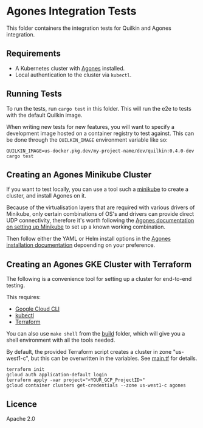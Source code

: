 # Agones Integration Tests

This folder containers the integration tests for Quilkin and Agones integration.

## Requirements

* A Kubernetes cluster with [Agones](https://agones.dev) installed.
* Local authentication to the cluster via `kubectl`.

## Running Tests

To run the tests, run `cargo test` in this folder. This will run the e2e to tests with the default Quilkin image.

When writing new tests for new features, you will want to specify a development image hosted on a container 
registry to test against. This can be done through the `QUILKIN_IMAGE` environment variable like so:

```shell
QUILKIN_IMAGE=us-docker.pkg.dev/my-project-name/dev/quilkin:0.4.0-dev cargo test
```

## Creating an Agones Minikube Cluster

If you want to test locally, you can use a tool such a [minikube](https://github.com/kubernetes/minikube) to create 
a cluster, and install Agones on it.

Because of the virtualisation layers that are required with various drivers of Minikube,  only certain combinations of 
OS's and drivers can provide direct UDP connectivity, therefore it's worth following the 
[Agones documentation on setting up Minikube](https://agones.dev/site/docs/installation/creating-cluster/minikube/) 
to set up a known working combination.

Then follow either the YAML or Helm install options in the 
[Agones installation documentation](https://agones.dev/site/docs/installation/install-agones/) depoending on your 
preference.

## Creating an Agones GKE Cluster with Terraform

The following is a convenience tool for setting up a cluster for end-to-end testing.

This requires:

* [Google Cloud CLI](https://cloud.google.com/sdk/gcloud)
* [kubectl](https://kubernetes.io/docs/tasks/tools/#kubectl)
* [Terraform](https://www.terraform.io/downloads)

You can also use `make shell` from the [build](../build) folder, which will give you a shell environment with all
the tools needed.

By default, the provided Terraform script creates a cluster in zone "us-west1-c", but this can be overwritten in the 
variables. See [main.tf](./main.tf) for details.

```
terraform init
gcloud auth application-default login
terraform apply -var project="<YOUR_GCP_ProjectID>"
gcloud container clusters get-credentials --zone us-west1-c agones
```

## Licence

Apache 2.0
